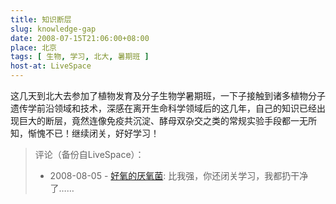 ```yaml
---
title: 知识断层
slug: knowledge-gap
date: 2008-07-15T21:06:00+08:00
place: 北京
tags: [ 生物, 学习, 北大, 暑期班 ]
host-at: LiveSpace
---
```

这几天到北大去参加了植物发育及分子生物学暑期班，一下子接触到诸多植物分子遗传学前沿领域和技术，深感在离开生命科学领域后的这几年，自己的知识已经出现巨大的断层，竟然连像免疫共沉淀、酵母双杂交之类的常规实验手段都一无所知，惭愧不已！继续闭关，好好学习！

> 评论（备份自LiveSpace）：
>
> * 2008-08-05 - [好氧的厌氧菌](http://cid-6cbe4e3491d175af.profile.live.com/): 比我强，你还闭关学习，我都扔干净了……
